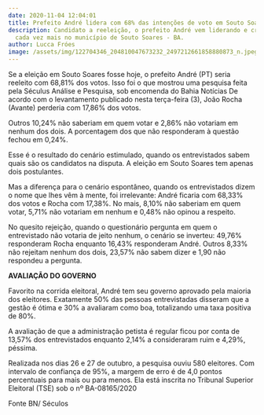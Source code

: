 ```yaml
---
date: 2020-11-04 12:04:01
title: Prefeito André lidera com 68% das intenções de voto em Souto Soares
description: Candidato a reeleição, o prefeito André vem liderando e crescendo
  cada vez mais no município de Souto Soares - BA.
author: Lucca Fróes
image: /assets/img/122704346_204810047673232_2497212661858880873_n.jpeg
---
```

Se a eleição em Souto Soares fosse hoje, o prefeito André (PT) seria reeleito com 68,81% dos votos. Isso foi o que mostrou uma pesquisa feita pela Séculus Análise e Pesquisa, sob encomenda do Bahia Notícias De acordo com o levantamento publicado nesta terça-feira (3), João Rocha (Avante) perderia com 17,86% dos votos.

Outros 10,24% não saberiam em quem votar e 2,86% não votariam em nenhum dos dois. A porcentagem dos que não responderam à questão fechou em 0,24%.

Esse é o resultado do cenário estimulado, quando os entrevistados sabem quais são os candidatos na disputa. A eleição em Souto Soares tem apenas dois postulantes.

Mas a diferença para o cenário espontâneo, quando os entrevistados dizem o nome que lhes vêm à mente, foi irrelevante: André ficaria com 68,33% dos votos e Rocha com 17,38%. No mais, 8,10% não saberiam em quem votar, 5,71% não votariam em nenhum e 0,48% não opinou a respeito.

No quesito rejeição, quando o questionário pergunta em quem o entrevistado não votaria de jeito nenhum, o cenário se inverteu: 49,76% responderam Rocha enquanto 16,43% responderam André. Outros 8,33% não rejeitam nenhum dos dois, 23,57% não sabem dizer e 1,90 não respondeu a pergunta.

**AVALIAÇÃO DO GOVERNO**

Favorito na corrida eleitoral, André tem seu governo aprovado pela maioria dos eleitores. Exatamente 50% das pessoas entrevistadas disseram que a gestão é ótima e 30% a avaliaram como boa, totalizando uma taxa positiva de 80%.

A avaliação de que a administração petista é regular ficou por conta de 13,57% dos entrevistados enquanto 2,14% a consideraram ruim e 4,29%, péssima.

Realizada nos dias 26 e 27 de outubro, a pesquisa ouviu 580 eleitores. Com intervalo de confiança de 95%, a margem de erro é de 4,0 pontos percentuais para mais ou para menos. Ela está inscrita no Tribunal Superior Eleitoral (TSE) sob o nº BA-08165/2020



Fonte BN/ Séculos